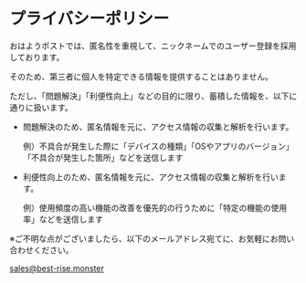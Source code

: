 # プライバシーポリシー
おはようポストでは、匿名性を重視して、ニックネームでのユーザー登録を採用しております。

そのため、第三者に個人を特定できる情報を提供することはありません。

ただし、「問題解決」「利便性向上」などの目的に限り、蓄積した情報を、以下に通りに扱います。

- 問題解決のため、匿名情報を元に、アクセス情報の収集と解析を行います。

  例）不具合が発生した際に「デバイスの種類」「OSやアプリのバージョン」「不具合が発生した箇所」などを送信します

- 利便性向上のため、匿名情報を元に、アクセス情報の収集と解析を行います。

  例）使用頻度の高い機能の改善を優先的の行うために「特定の機能の使用率」などを送信します

※ご不明な点がございましたら、以下のメールアドレス宛てに、お気軽にお問い合わせください。

sales@best-rise.monster